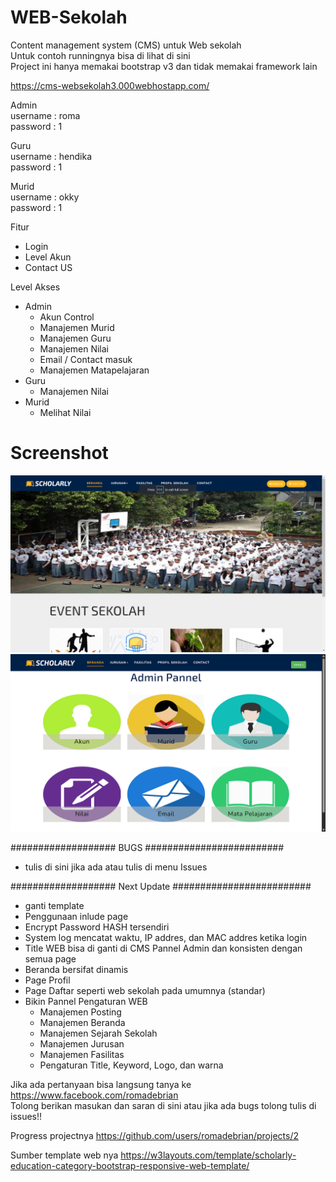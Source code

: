 # WEB-Sekolah

Content management system (CMS) untuk Web sekolah <br>
Untuk contoh runningnya bisa di lihat di sini <br>
Project ini hanya memakai bootstrap v3 dan tidak memakai framework lain

https://cms-websekolah3.000webhostapp.com/

Admin <br>
username : roma <br>
password : 1

Guru <br>
username : hendika <br>
password : 1 <br>

Murid <br>
username : okky <br>
password : 1 <br>

Fitur

- Login
- Level Akun
- Contact US

Level Akses

- Admin
  - Akun Control
  - Manajemen Murid
  - Manajemen Guru
  - Manajemen Nilai
  - Email / Contact masuk
  - Manajemen Matapelajaran
- Guru
  - Manajemen Nilai
- Murid
  - Melihat Nilai

# Screenshot

<img src=https://github.com/romadebrian/WEB-Sekolah/blob/master/screenshot/beranda.png />
<img src=https://github.com/romadebrian/WEB-Sekolah/blob/master/screenshot/admin.png />

################### BUGS #########################

- tulis di sini jika ada atau tulis di menu Issues

################### Next Update #########################

- ganti template
- Penggunaan inlude page
- Encrypt Password HASH tersendiri
- System log mencatat waktu, IP addres, dan MAC addres ketika login
- Title WEB bisa di ganti di CMS Pannel Admin dan konsisten dengan semua page
- Beranda bersifat dinamis
- Page Profil
- Page Daftar seperti web sekolah pada umumnya (standar)
- Bikin Pannel Pengaturan WEB
  - Manajemen Posting
  - Manajemen Beranda
  - Manajemen Sejarah Sekolah
  - Manajemen Jurusan
  - Manajemen Fasilitas
  - Pengaturan Title, Keyword, Logo, dan warna

Jika ada pertanyaan bisa langsung tanya ke https://www.facebook.com/romadebrian <br>
Tolong berikan masukan dan saran di sini atau jika ada bugs tolong tulis di issues!!

Progress projectnya https://github.com/users/romadebrian/projects/2

Sumber template web nya https://w3layouts.com/template/scholarly-education-category-bootstrap-responsive-web-template/
